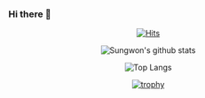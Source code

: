 ### Hi there 👋

<div align=center>
	
[![Hits](https://hits.seeyoufarm.com/api/count/incr/badge.svg?url=https%3A%2F%2Fgithub.com%2Fsungwon-097)](https://hits.seeyoufarm.com)

![Sungwon's github stats](https://github-readme-stats.vercel.app/api?username=sungwon-097&show_icons=true&theme=dark)

![Top Langs](https://github-readme-stats.vercel.app/api/top-langs/?username=sungwon-097&layout=compact&theme=dark)

[![trophy](https://github-profile-trophy.vercel.app/?username=sungwon-097&theme=chalk&row=1&column=7)](https://github.com/ryo-ma/github-profile-trophy)

</div>
